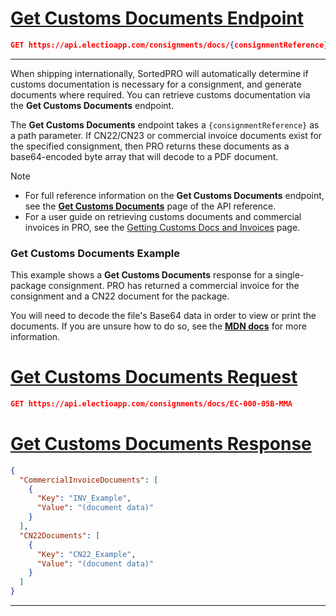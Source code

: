 # [Get Customs Documents Endpoint](#tab/get-customs-documents-endpoint)

```json
GET https://api.electioapp.com/consignments/docs/{consignmentReference}
```
---

When shipping internationally, SortedPRO will automatically determine if customs documentation is necessary for a consignment, and generate documents where required. You can retrieve customs documentation via the **Get Customs Documents** endpoint.

The **Get Customs Documents** endpoint takes a `{consignmentReference}` as a path parameter. If CN22/CN23 or commercial invoice documents exist for the specified consignment, then PRO returns these documents as a base64-encoded byte array that will decode to a PDF document.

> [!NOTE]
> * For full reference information on the <strong>Get Customs Documents</strong> endpoint, see the <strong><a href="https://docs.electioapp.com/#/api/GetCustomsDocuments">Get Customs Documents</a></strong> page of the API reference.
> * For a user guide on retrieving customs documents and commercial invoices in PRO, see the [Getting Customs Docs and Invoices](/pro/api/help/getting_customs_docs_and_invoices.html) page.  
  
### Get Customs Documents Example

This example shows a **Get Customs Documents** response for a single-package consignment. PRO has returned a commercial invoice for the consignment and a CN22 document for the package.

You will need to decode the file's Base64 data in order to view or print the documents. If you are unsure how to do so, see the **[MDN docs](https://developer.mozilla.org/en-US/docs/Web/API/WindowBase64/Base64_encoding_and_decoding)** for more information.

# [Get Customs Documents Request](#tab/get-customs-documents-request)

```json
GET https://api.electioapp.com/consignments/docs/EC-000-05B-MMA
```

# [Get Customs Documents Response](#tab/get-customs-documents-response)

```json
{
  "CommercialInvoiceDocuments": [
    {
      "Key": "INV_Example",
      "Value": "(document data)"
    }
  ],
  "CN22Documents": [
    {
      "Key": "CN22_Example",
      "Value": "(document data)"
    }
  ]
}
```
---